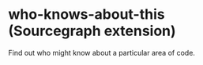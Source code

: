 # who-knows-about-this (Sourcegraph extension)

Find out who might know about a particular area of code.
